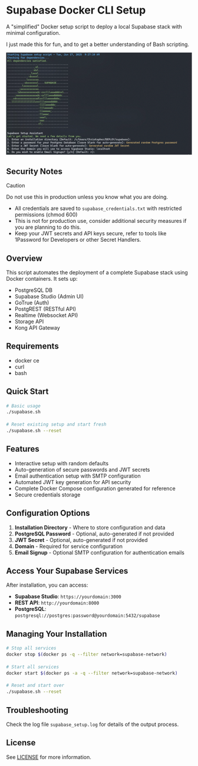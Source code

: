 # Supabase Docker CLI Setup

A "simplified" Docker setup script to deploy a local Supabase stack with minimal configuration.

I just made this for fun, and to get a better understanding of Bash scripting.

![Preview](./preview.gif)

## Security Notes

> [!CAUTION]
> Do not use this in production unless you know what you are doing.

- All credentials are saved to `supabase_credentials.txt` with restricted permissions (chmod 600)
- This is not for production use, consider additional security measures if you are planning to do this.
- Keep your JWT secrets and API keys secure, refer to tools like 1Password for Developers or other Secret Handlers.

## Overview

This script automates the deployment of a complete Supabase stack using Docker containers. It sets up:

- PostgreSQL DB
- Supabase Studio (Admin UI)
- GoTrue (Auth)
- PostgREST (RESTful API)
- Realtime (Websocket API)
- Storage API
- Kong API Gateway

## Requirements

- docker ce
- curl
- bash

## Quick Start

```bash
# Basic usage
./supabase.sh

# Reset existing setup and start fresh
./supabase.sh --reset
```

## Features

- Interactive setup with random defaults
- Auto-generation of secure passwords and JWT secrets
- Email authentication setup with SMTP configuration
- Automated JWT key generation for API security
- Complete Docker Compose configuration generated for reference
- Secure credentials storage

## Configuration Options

1. **Installation Directory** - Where to store configuration and data
2. **PostgreSQL Password** - Optional, auto-generated if not provided
3. **JWT Secret** - Optional, auto-generated if not provided
4. **Domain** - Required for service configuration
5. **Email Signup** - Optional SMTP configuration for authentication emails

## Access Your Supabase Services

After installation, you can access:

- **Supabase Studio**: `https://yourdomain:3000`
- **REST API**: `http://yourdomain:8000`
- **PostgreSQL**: `postgresql://postgres:password@yourdomain:5432/supabase`

## Managing Your Installation

```bash
# Stop all services
docker stop $(docker ps -q --filter network=supabase-network)

# Start all services
docker start $(docker ps -a -q --filter network=supabase-network)

# Reset and start over
./supabase.sh --reset
```

## Troubleshooting

Check the log file `supabase_setup.log` for details of the output process.

## License

See [LICENSE](./LICENSE) for more information.
